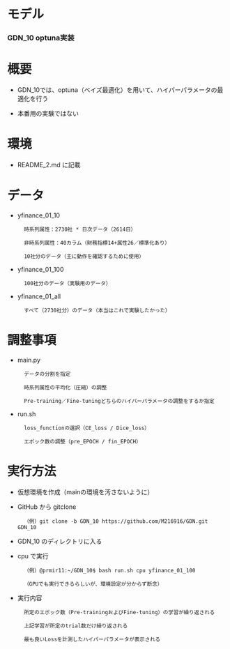 # モデル
### GDN_10 optuna実装


# 概要

* GDN_10では、optuna（ベイズ最適化）を用いて、ハイパーパラメータの最適化を行う

* 本番用の実験ではない
    

# 環境
* README_2.md に記載


# データ
* yfinance_01_10

        時系列属性：2730社 * 日次データ（2614日）

        非時系列属性：40カラム（財務指標14+属性26／標準化あり）

        10社分のデータ（主に動作を確認するために使用）

* yfinance_01_100

        100社分のデータ（実験用のデータ）

* yfinance_01_all

        すべて（2730社分）のデータ（本当はこれで実験したかった）


# 調整事項

* main.py

        データの分割を指定

        時系列属性の平均化（圧縮）の調整

        Pre-training／Fine-tuningどちらのハイパーパラメータの調整をするか指定


* run.sh

        loss_functionの選択（CE_loss / Dice_loss）

        エポック数の調整（pre_EPOCH / fin_EPOCH）


# 実行方法

* 仮想環境を作成（mainの環境を汚さないように）

* GitHub から gitclone

        （例）git clone -b GDN_10 https://github.com/M216916/GDN.git GDN_10

* GDN_10 のディレクトリに入る

* cpu で実行

        （例）@prmir11:~/GDN_10$ bash run.sh cpu yfinance_01_100

        （GPUでも実行できるらしいが、環境設定が分からず断念）

* 実行内容

        所定のエポック数（Pre-trainingおよびFine-tuning）の学習が繰り返される

        上記学習が所定のtrial数だけ繰り返される

        最も良いLossを計測したハイパーパラメータが表示される